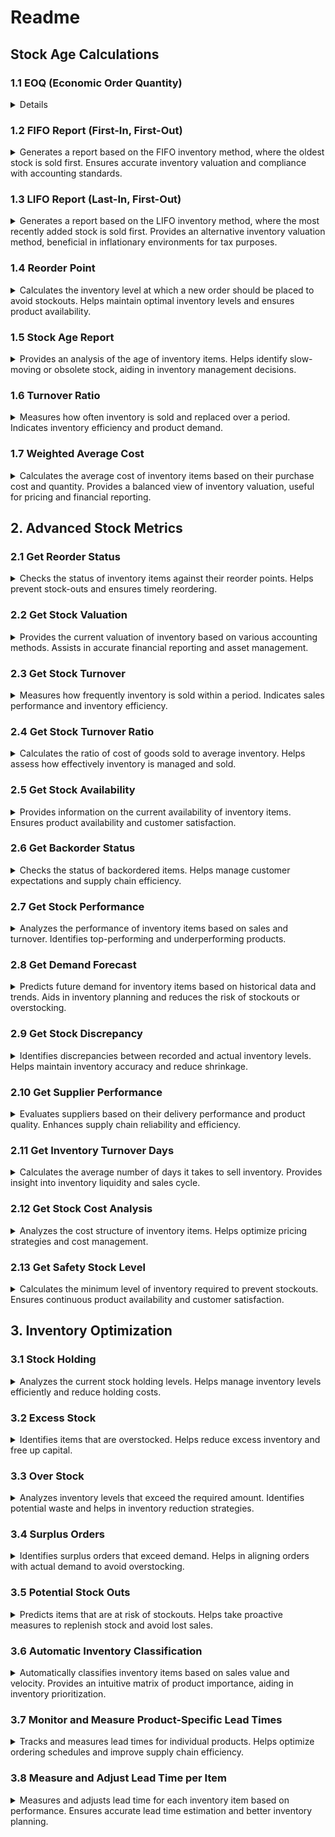 # Readme

## Stock Age Calculations

### 1.1 EOQ (Economic Order Quantity)

<details>


Calculates the optimal order quantity to minimize the total inventory costs, including ordering and holding costs. Helps users reduce inventory costs and avoid overstocking or under-stocking.


EndpointName: `/stock-age/eoq`

Excel Formula: `StockAgeEOQ("APIKEY", demand_rate, order_cost, holding_cost)`

API Input:

```json
{
  "demand_rate": 1000,
  "order_cost": 50,
  "holding_cost": 5
}
```

API Output:

```json
Copy code
{
  "eoq": 200
}
```
</details>

### 1.2 FIFO Report (First-In, First-Out)

<details>
<summary>
Generates a report based on the FIFO inventory method, where the oldest stock is sold first. Ensures accurate inventory valuation and compliance with accounting standards.
</summary>

EndpointName: `/stock-age/fifo-report`

Excel Formula: `StockAgeFIFO("APIKEY", receipts, total_sales)`

API Input:

```json
Copy code
{
  "receipts": [100, 200, 300],
  "total_sales": 150
}
```

API Output:

```json
Copy code
{
  "fifo_report": [100, 200, 150]
}
```

</details>

### 1.3 LIFO Report (Last-In, First-Out)

<details>
<summary>Generates a report based on the LIFO inventory method, where the most recently added stock is sold first. Provides an alternative inventory valuation method, beneficial in inflationary environments for tax purposes.</summary>

EndpointName: `/stock-age/lifo-report`

Excel Formula: `StockAgeLIFO("APIKEY", receipts, total_sales)`

API Input:

```json
{
  "receipts": [100, 200, 300],
  "total_sales": 150
}
```

API Output:
```json

{
  "lifo_report": [300, 150, 0]
}
```

</details>

### 1.4 Reorder Point

<details>
<summary>Calculates the inventory level at which a new order should be placed to avoid stockouts. Helps maintain optimal inventory levels and ensures product availability.</summary>

EndpointName: `/stock-age/reorder-point`

Excel Formula: `StockAgeReorderPoint("APIKEY", lead_time_demand, safety_stock)`

API Input:

```json
{
  "lead_time_demand": 500,
  "safety_stock": 100
}
```

API Output:

```json
{
  "reorder_point": 600
}
```

</details>

### 1.5 Stock Age Report

<details>
<summary>Provides an analysis of the age of inventory items. Helps identify slow-moving or obsolete stock, aiding in inventory management decisions.</summary>

EndpointName: `/stock-age/report`

Excel Formula: `StockAgeReport("APIKEY", receipts, current_date)`

API Input:

```json
{
  "receipts": [
    {"date": "2023-01-01", "quantity": 100},
    {"date": "2023-02-01", "quantity": 200},
    {"date": "2023-03-01", "quantity": 300}
  ],
  "current_date": "2024-06-01"
}
```

API Output:

```json
{
  "stock_age_report": [
    {"date": "2023-01-01", "age": 517},
    {"date": "2023-02-01", "age": 486},
    {"date": "2023-03-01", "age": 456}
  ]
}
```

</details>

### 1.6 Turnover Ratio

<details>
<summary>Measures how often inventory is sold and replaced over a period. Indicates inventory efficiency and product demand.</summary>

EndpointName: `/stock-age/turnover-ratio`

Excel Formula: `StockAgeTurnoverRatio("APIKEY", cost_of_goods_sold, average_inventory)`

API Input:

```json
{
  "cost_of_goods_sold": 10000,
  "average_inventory": 2000
}
```
API Output:

```json
{
  "turnover_ratio": 5
}
```
</details>

### 1.7 Weighted Average Cost

<details>
<summary>Calculates the average cost of inventory items based on their purchase cost and quantity.  Provides a balanced view of inventory valuation, useful for pricing and financial reporting.</summary>

EndpointName: `/stock-age/weighted-average-cost`

Excel Formula: `StockAgeWeightedAverageCost("APIKEY", receipts, quantities)`

API Input:

```json

{
  "receipts": [100, 200, 300],
  "quantities": [10, 20, 30]
}
```
API Output:

```json

{
  "weighted_average_cost": 233.33
}
```
</details>

## 2. Advanced Stock Metrics

### 2.1 Get Reorder Status

<details>
<summary>Checks the status of inventory items against their reorder points. Helps prevent stock-outs and ensures timely reordering.</summary>

EndpointName: `/stock-metrics/reorder-status`

Excel Formula: `GetReorderStatus("APIKEY", stock_levels, reorder_points)`

API Input:

```json
{
  "stock_levels": [100, 50, 30],
  "reorder_points": [50, 50, 40]
}
```

API Output:

```json
{
  "reorder_status": ["No", "Yes", "Yes"]
}
```

</details>

### 2.2 Get Stock Valuation

<details>
<summary>Provides the current valuation of inventory based on various accounting methods. Assists in accurate financial reporting and asset management.</summary>

EndpointName: `/stock-metrics/valuation`

Excel Formula: `GetStockValuation("APIKEY", stock_levels, unit_costs)`

API Input:

```json
{
  "stock_levels": [100, 200, 300],
  "unit_costs": [10, 15, 20]
}
```

API Output:

```json
{
  "stock_valuation": 10000
}
```

</details>

### 2.3 Get Stock Turnover

<details>
<summary>Measures how frequently inventory is sold within a period. Indicates sales performance and inventory efficiency.</summary>

EndpointName: `/stock-metrics/turnover`

Excel Formula: `GetStockTurnover("APIKEY", sales, inventory)`

API Input:

```json
{
  "sales": 5000,
  "inventory": 1000
}
```

API Output:

```json
{
  "turnover": 5
}
```

</details>

### 2.4 Get Stock Turnover Ratio

<details>
<summary>Calculates the ratio of cost of goods sold to average inventory. Helps assess how effectively inventory is managed and sold.</summary>

EndpointName: `/stock-metrics/turnover-ratio`

Excel Formula: `GetStockTurnoverRatio("APIKEY", cost_of_goods_sold, average_inventory)`

API Input:

```json
{
  "cost_of_goods_sold": 10000,
  "average_inventory": 2500
}
```

API Output:

```json
{
  "turnover_ratio": 4
}
```

</details>

### 2.5 Get Stock Availability

<details>
<summary>Provides information on the current availability of inventory items. Ensures product availability and customer satisfaction.</summary>

EndpointName: `/stock-metrics/availability`

Excel Formula: `GetStockAvailability("APIKEY", product_ids)`

API Input:

```json
{
  "product_ids": ["A1", "B2", "C3"]
}
```

API Output:

```json
{
  "availability": ["In Stock", "Out of Stock", "In Stock"]
}
```
</details>

### 2.6 Get Backorder Status

<details>
<summary>Checks the status of backordered items. Helps manage customer expectations and supply chain efficiency.</summary>

EndpointName: `/stock-metrics/backorder-status`

Excel Formula: `GetBackorderStatus("APIKEY", product_ids)`

API Input:

```json
{
  "product_ids": ["A1", "B2", "C3"]
}
```

API Output:

```json
{
  "backorder_status": ["No", "Yes", "No"]
}
```

</details>

### 2.7 Get Stock Performance

<details>
<summary>Analyzes the performance of inventory items based on sales and turnover. Identifies top-performing and underperforming products.</summary>

EndpointName: `/stock-metrics/performance`

Excel Formula: `GetStockPerformance("APIKEY", product_ids, sales_data)`

API Input:

```json
{
  "product_ids": ["A1", "B2", "C3"],
  "sales_data": [100, 200, 150]
}
```

API Output:

```json
{
  "performance": ["Good", "Excellent", "Average"]
}
```
</details>

### 2.8 Get Demand Forecast

<details>
<summary>Predicts future demand for inventory items based on historical data and trends. Aids in inventory planning and reduces the risk of stockouts or overstocking.</summary>

EndpointName: `/stock-metrics/demand-forecast`

Excel Formula: `GetDemandForecast("APIKEY", historical_sales)`

API Input:

```json
{
  "historical_sales": [500, 600, 700, 800]
}
```

API Output:

```json
{
  "demand_forecast": 750
}
```
</details>

### 2.9 Get Stock Discrepancy

<details>
<summary>Identifies discrepancies between recorded and actual inventory levels. Helps maintain inventory accuracy and reduce shrinkage.</summary>

EndpointName: `/stock-metrics/discrepancy`

Excel Formula: `GetStockDiscrepancy("APIKEY", system_stock, actual_stock)`

API Input:

```json
{
  "system_stock": [100, 200, 300],
  "actual_stock": [90, 210, 295]
}
```
API Output:

```json
{
  "discrepancy": [-10, 10, -5]
}
```
</details>

### 2.10 Get Supplier Performance

<details>
<summary>Evaluates suppliers based on their delivery performance and product quality. Enhances supply chain reliability and efficiency.</summary>

EndpointName: `/stock-metrics/supplier-performance`

Excel Formula: `GetSupplierPerformance("APIKEY", supplier_ids, delivery_times)`

API Input:

```json
{
  "supplier_ids": ["S1", "S2", "S3"],
  "delivery_times": [5, 7, 10]
}
```

API Output:

```json
{
  "performance": ["Excellent", "Good", "Poor"]
}
```
</details>

### 2.11 Get Inventory Turnover Days

<details>
<summary>Calculates the average number of days it takes to sell inventory. Provides insight into inventory liquidity and sales cycle.</summary>

EndpointName: `/stock-metrics/inventory-turnover-days`

Excel Formula: `GetInventoryTurnoverDays("APIKEY", cost_of_goods_sold, average_inventory)`

API Input:

```json
{
  "cost_of_goods_sold": 10000,
  "average_inventory": 2000
}
```

API Output:

```json
{
  "turnover_days": 73
}
```
</details>

### 2.12 Get Stock Cost Analysis

<details>
<summary>Analyzes the cost structure of inventory items. Helps optimize pricing strategies and cost management.</summary>

EndpointName: `/stock-metrics/cost-analysis`

Excel Formula: `GetStockCostAnalysis("APIKEY", product_ids, costs)`

API Input:

```json
{
  "product_ids": ["A1", "B2", "C3"],
  "costs": [1000, 2000, 3000]
}
```

API Output:

```json
{
  "cost_analysis": [1000, 2000, 3000]
}
```
</details>

### 2.13 Get Safety Stock Level

<details>
<summary>Calculates the minimum level of inventory required to prevent stockouts. Ensures continuous product availability and customer satisfaction.</summary>

EndpointName: `/stock-metrics/safety-stock-level`

Excel Formula: `GetSafetyStockLevel("APIKEY", demand_variability, lead_time_variability, service_level)`

API Input:

```json
{
  "demand_variability": 50,
  "lead_time_variability": 10,
  "service_level": 95
}
```

API Output:

```json
{
  "safety_stock_level": 75
}
```

</details>

## 3. Inventory Optimization

### 3.1 Stock Holding

<details>
<summary>Analyzes the current stock holding levels. Helps manage inventory levels efficiently and reduce holding costs.</summary>

EndpointName: `/inventory-optimization/stock-holding`

Excel Formula: `InventoryStockHolding("APIKEY", product_ids, stock_levels)`

API Input:

```json
{
  "product_ids": ["A1", "B2", "C3"],
  "stock_levels": [100, 200, 300]
}
```

API Output:

```json
{
  "stock_holding": [100, 200, 300]
}
```

</details>

### 3.2 Excess Stock

<details>
<summary>Identifies items that are overstocked. Helps reduce excess inventory and free up capital.</summary>

EndpointName: `/inventory-optimization/excess-stock`

Excel Formula: `InventoryExcessStock("APIKEY", stock_levels, excess_threshold)`

API Input:

```json
{
  "stock_levels": [100, 200, 300],
  "excess_threshold": 150
}
```

API Output:

```json
{
  "excess_stock": [0, 50, 150]
}
```

</details>

### 3.3 Over Stock

<details>
<summary>Analyzes inventory levels that exceed the required amount. Identifies potential waste and helps in inventory reduction strategies.</summary>

EndpointName: `/inventory-optimization/over-stock`

Excel Formula: `InventoryOverStock("APIKEY", stock_levels, optimal_stock)`

API Input:

```json
{
  "stock_levels": [100, 200, 300],
  "optimal_stock": 150
}
```

API Output:

```json
{
  "over_stock": [0, 50, 150]
}
```

</details>

### 3.4 Surplus Orders

<details>
<summary>Identifies surplus orders that exceed demand. Helps in aligning orders with actual demand to avoid overstocking.</summary>

EndpointName: `/inventory-optimization/surplus-orders`

Excel Formula: `InventorySurplusOrders("APIKEY", order_quantities, demand_forecast)`

API Input:

```json
{
  "order_quantities": [150, 250, 350],
  "demand_forecast": 200
}
```

API Output:

```json
{
  "surplus_orders": [0, 50, 150]
}
```
</details>

### 3.5 Potential Stock Outs

<details>
<summary>Predicts items that are at risk of stockouts. Helps take proactive measures to replenish stock and avoid lost sales.</summary>

EndpointName: `/inventory-optimization/potential-stock-outs`

Excel Formula: `InventoryPotentialStockOuts("APIKEY", stock_levels, reorder_points)`

API Input:

```json
{
  "stock_levels": [50, 60, 70],
  "reorder_points": [100, 60, 80]
}
```

API Output:

```json
{
  "potential_stock_outs": [50, 0, 10]
}
```

</details>

### 3.6 Automatic Inventory Classification

<details>
<summary>Automatically classifies inventory items based on sales value and velocity. Provides an intuitive matrix of product importance, aiding in inventory prioritization.</summary>

EndpointName: `/inventory-optimization/automatic-classification`

Excel Formula: `InventoryAutoClassification("APIKEY", product_ids, sales_value, sales_velocity)`

API Input:

```json
{
  "product_ids": ["A1", "B2", "C3"],
  "sales_value": [1000, 1500, 2000],
  "sales_velocity": [5, 10, 15]
}
```

API Output:

```json
{
  "classification": ["A", "B", "C"]
}
```
</details>

### 3.7 Monitor and Measure Product-Specific Lead Times

<details>
<summary>Tracks and measures lead times for individual products. Helps optimize ordering schedules and improve supply chain efficiency.</summary>

EndpointName: `/inventory-optimization/lead-time-monitor`

Excel Formula: `MonitorLeadTime("APIKEY", product_ids, lead_times)`

API Input:

```json
{
  "product_ids": ["A1", "B2", "C3"],
  "lead_times": [5, 7, 10]
}
```

API Output:

```json
{
  "lead_time_monitor": [5, 7, 10]
}
```
</details>

### 3.8 Measure and Adjust Lead Time per Item

<details>
<summary>Measures and adjusts lead time for each inventory item based on performance. Ensures accurate lead time estimation and better inventory planning.</summary>

EndpointName: `/inventory-optimization/lead-time-adjustment`

Excel Formula: `AdjustLeadTime("APIKEY", product_ids, actual_lead_times)`

API Input:

```json
{
  "product_ids": ["A1", "B2", "C3"],
  "actual_lead_times": [4, 6, 9]
}
```

API Output:

```json
{
  "lead_time_adjustment": [4, 6, 9]
}
```
</details>
